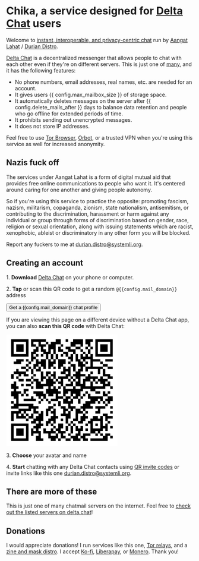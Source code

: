 

# Chika, a service designed for [Delta Chat](https://delta.chat) users 

Welcome to [instant, interoperable, and privacy-centric chat](https://delta.chat/chatmail) run by [Aangat Lahat](https://aangat.lahat.computer) / [Durian Distro](https://durian-distro.org/). 

[Delta Chat](https://delta.chat) is a decentralized messenger that allows people to chat with each other even if they're on different servers. This is just one of [many](https://delta.chat/chatmail), and it has the following features:

- No phone numbers, email addresses, real names, etc. are needed for an account.
- It gives users {{ config.max_mailbox_size }} of storage space.
- It automatically deletes messages on the server after {{ config.delete_mails_after }} days to balance data retention and people who go offline for extended periods of time.
- It prohibits sending out unencrypted messages.
- It does not store IP addresses.

Feel free to use [Tor Browser](https://torproject.org), [Orbot](https://orbot.app/), or a trusted VPN when you're using this service as well for increased anonymity.

## Nazis fuck off

The services under Aangat Lahat is a form of digital mutual aid that provides free online communications to people who want it. It's centered around caring for one another and giving people autonomy.

So if you're using this service to practice the opposite: promoting fascism, nazism, militarism, copaganda, zionism, state nationalism, antisemitism, or contributing to the discrimination, harassment or harm against any individual or group through forms of discrimination based on gender, race, religion or sexual orientation, along with issuing statements which are racist, xenophobic, ableist or discriminatory in any other form you will be blocked.

Report any fuckers to me at [durian.distro@systemli.org](https://i.delta.chat/#A0E7290EB162D14C5E32358E38559370D0875CF0&a=durian.distro%40systemli.org&n=&i=g6jPAj4yzsm&s=8G3sbHejPQR).

## Creating an account

1\. <b>Download</b> [Delta Chat](https://delta.chat) on your phone or computer.

2\. <b>Tap</b> or scan this QR code to get a random `@{{config.mail_domain}}` address

<a class="cta-button" href="DCACCOUNT:https://{{ config.mail_domain }}/new"><button>Get a {{config.mail_domain}} chat profile</button></a>

If you are viewing this page on a different device
without a Delta Chat app,
you can also <b>scan this QR code</b> with Delta Chat:

<a href="DCACCOUNT:https://{{ config.mail_domain }}/new">
    <img width="300" src="chika.aangat.lahat.computer.png" />
    <!-- <img width=300 style="float: none;" src="qr-chatmail-invite-{{config.mail_domain}}.png" /> -->
</a>

3\. <b>Choose</b> your avatar and name

4\. <b>Start</b> chatting with any Delta Chat contacts using [QR invite codes](https://delta.chat/en/help#howtoe2ee) or invite links like this one [durian.distro@systemli.org](https://i.delta.chat/#A0E7290EB162D14C5E32358E38559370D0875CF0&a=durian.distro%40systemli.org&n=&i=g6jPAj4yzsm&s=8G3sbHejPQR).

## There are more of these

This is just one of many chatmail servers on the internet. Feel free to [check out the listed servers on delta.chat](https://delta.chat/chatmail)!

## Donations

I would appreciate donations! I run services like this one, [Tor relays](https://metrics.torproject.org/rs.html#search/contact:jag@aangat.lahat.computer), and a [zine and mask distro](https://durian-distro.org). I accept [Ko-fi](https://ko-fi.com/duriandistro), [Liberapay](https://liberapay.com/durian-distro/), or [Monero](https://durian-distro.org/#Monero). Thank you! 
